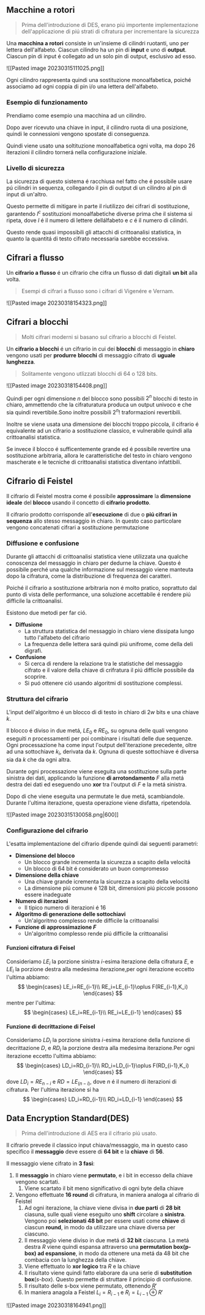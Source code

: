 ## Macchine a rotori

> Prima dell'introduzione di DES, erano piú importente implementazione dell'applicazione di piú strati di cifratura per incrementare la sicurezza

Una **macchina a rotori** consiste in un'insieme di cilindri ruotanti, uno per lettera dell'alfabeto.
Ciascun cilindro ha un pin di **input** e uno di **output**. Ciascun pin di input é collegato ad un solo pin di output, esclusivo ad esso.

![[Pasted image 20230315111025.png]]

Ogni cilindro rappresenta quindi una sostituzione monoalfabetica, poiché associamo ad ogni coppia di pin i/o una lettera dell'alfabeto.

### Esempio di funzionamento
Prendiamo come esempio una macchina ad un cilindro.

Dopo aver ricevuto una chiave in input, il cilindro ruota di una posizione, quindi le connessioni vengono spostate di conseguenza.

Quindi viene usato una soltituzione monoalfabetica ogni volta, ma dopo 26 iterazioni il cilindro tornerá nella configurazione iniziale.

### Livello di sicurezza
La sicurezza di questo sistema é racchiusa nel fatto che é possibile usare pú cilindri in sequenza, collegando il pin di output di un cilindro al pin di input di un'altro.

Questo permette di mitigare in parte il riutilizzo dei cifrari di sostituzione, garantendo $l^c$ sostituzioni monoalfabetiche diverse prima che il sistema si ripeta, dove $l$ é il numero di lettere dellálfabeto e $c$ é il numero di cilindri.

Questo rende quasi impossibili gli attacchi di crittoanalisi statistica, in quanto la quantitá di testo cifrato necessaria sarebbe eccessiva.

## Cifrari a flusso
Un **cifrario a flusso** é un cifrario che cifra un flusso di dati digitali **un bit** alla volta.

> Esempi di cifrari a flusso sono i cifrari di Vigenére e Vernam.

![[Pasted image 20230318154323.png]]

## Cifrari a blocchi
> Molti cifrari moderni si basano sul cifrario a blocchi di Feistel.

Un **cifrario a blocchi** é un cifrario in cui dei **blocchi** di messaggio in **chiaro** vengono usati per **produrre** **blocchi** di messaggio cifrato di **uguale lunghezza**.

> Solitamente vengono utlizzati blocchi di 64 o 128 bits.

![[Pasted image 20230318154408.png]]

Quindi per ogni dimensione $n$ del blocco sono possibili $2^n$ blocchi di testo in chiaro, ammettendo che la cifraturatura produca un output univoco e che sia quindi revertibile.Sono inoltre possibili $2^n!$ traformazioni revertibili.

Inoltre se viene usata una dimensione dei blocchi troppo piccola, il cifrario é equivalente ad un cifrario a sostituzione classico, e vulnerabile quindi alla crittoanalisi statistica.

Se invece il blocco é sufficentemente grande ed é possibile revertire una sostituzione arbitraria, allora le caratteristiche del testo in chiaro vengono mascherate e le tecniche di crittoanalisi statistica diventano infattibili.

## Cifrario di Feistel

Il cifrario di Feistel mostra come é possibile **approssimare** la **dimensione ideale** del **blocco** usando il concetto di **cifrario prodotto**.

Il cifrario prodotto corrisponde all'**esecuzione** di due o **piú cifrari in sequenza** allo stesso messaggio in chiaro. In questo caso particolare vengono concatenati cifrari a sostituzione permutazione

### Diffusione e confusione
Durante gli attacchi di crittoanalisi statistica viene utilizzata una qualche conoscenza del messaggio in chiaro per dedurne la chiave. Questo é possibile perché una qualche informazione sul messaggio viene manteuta dopo la cifratura, come la distribuzione di frequenza dei caratteri.

Poiché il cifrario a sostituzione arbitraria non é molto pratico, soprattuto dal punto di vista delle performance, una soluzione accettabile é rendere piú difficile la crittoanalisi.

Esistono due metodi per far ció.
- **Diffusione**
	- La struttura statistica del messaggio in chiaro viene dissipata lungo tutto l'alfabeto del cifrario
	- La frequenza delle lettera sará quindi piú unifrome, come della deli digrafi.
- **Confusione**
	- Si cerca di rendere la relazione tra le statistiche del messaggio cifrato e il valore della chiave di crifratura il piú difficile possibile da scoprire.
	- Si puó ottenere ció usando algoritmi di sostituzione complessi.

### Struttura del cifrario
L'input dell'algoritmo é un blocco di di testo in chiaro di $2w$ bits e una chiave  $k$.

Il blocco é diviso in due metá, $LE_0$ e $RE_0$, su ognuna delle quali vengono eseguiti $n$ processamenti per poi combinare i risultati delle due sequenze.
Ogni processazione ha come input l'output dell'iterazione precedente, oltre ad una sottochiave $k_i$, derivata da $k$. Ognuna di queste sottochiave é diversa sia da $k$ che da ogni altra.

Durante ogni processazione viene eseguita una sostituzione sulla parte sinistra dei dati, applicando la funzione **di arrotondamento** $F$ alla metá destra dei dati ed eseguendo uno **xor** tra l'output di $F$ e la metá sinistra.

Dopo di che viene eseguita una permutate le due metá, scambiandole. Durante l'ultima iterazione, questa operazione viene disfatta, ripetendola.

![[Pasted image 20230315130058.png|600]]

### Configurazione del cifrario
L'esatta implementazione del cifrario dipende quindi dai seguenti parametri:
- **Dimensione del blocco**
	- Un blocco grande incrementa la sicurezza a scapito della velocitá
	- Un blocco di 64 bit é considerato un buon compromesso
- **Dimensione della chiave**
	- Una chiave grande icrementa la sicurezza a scapito della velocitá
	- La dimensione piú comune é 128 bit, dimensioni piú piccole possono essere inadeguate
- **Numero di iterazioni**
	- Il tipico numero di iterazioni é 16
- **Algoritmo di generazione delle sottochiavi**
	- Un'algoritmo complesso rende difficile la crittoanalisi
- **Funzione di approssimazione $F$**
	- Un'algoritmo complesso rende piú difficile la crittoanalisi

#### Funzioni cifratura di Feisel
Consideriamo $LE_i$ la porzione sinistra $i$-esima iterazione della cifratura $E$, e $LE_i$ la porzione destra alla medesima iterazione,per ogni iterazione eccetto l'ultima abbiamo:
$$
\begin{cases}
LE_i=RE_{i-1}\\
RE_i=LE_{i-1}\oplus F(RE_{i-1},K_i)
\end{cases}
$$
mentre per l'ultima:
$$
\begin{cases}
LE_i=RE_{i-1}\\
RE_i=LE_{i-1}
\end{cases}
$$
#### Funzione di decrittazione di Feisel
Consideriamo $LD_i$ la porzione sinistra $i$-esima iterazione della funzione di decrittazione $D$, e $RD_i$ la porzione destra alla medesima iterazione.Per ogni iterazione eccetto l'ultima abbiamo:
$$
\begin{cases}
LD_i=RD_{i-1}\\
RD_i=LD_{i-1}\oplus F(RD_{i-1},K_i)
\end{cases}
$$
dove $LD_i=RE_{n-i}$ e $RD=LE_(n-i)$, dove $n$ é il numero di iterazioni di cifratura.
Per l'ultima iterazione si ha
$$
\begin{cases}
LD_i=RD_{i-1}\\
RD_i=LD_{i-1}
\end{cases}
$$
## Data Encryption Standard(DES)
> Prima dell'introduzione di AES era il cifrario piú usato.

Il cifrario prevede il classico input chiava/messaggio, ma in questo caso specifico il **messaggio** deve essere di **64 bit** e la **chiave** di **56**.

Il messaggio viene cifrato in **3 fasi**:
1. Il **messaggio** in chiaro viene **permutato**, e i bit in eccesso della chiave vengono scartati.
	1. Viene scartato il bit meno significativo di ogni byte della chiave
2. Vengono effettuate **16 round** di cifratura, in maniera analoga al cifrario di Feistel
	1. Ad ogni iterazione, la chiave viene divisa in **due parti** di **28 bit** ciasuna, sulle quali viene eseguito uno **shift** circolare a **sinistra**. Vengono poi **selezionati 48 bit** per essere usati come **chiave** di ciascun **round**, in modo da utilizzare una chiave diversa per ciascuno.
	2. Il messaggio viene diviso in due metá di **32 bit** ciascuna. La metá destra $R$ viene quindi espansa attraverso una **permutation box(p-box) ad espansione**, in modo da ottenere una metá da 48 bit che combacia con la lunghezza della chiave.
	3. Viene effettuato lo **xor logico** tra $R$ e la chiave
	4. Il risultato viene quindi fatto elaborare da una serie di **substitution box**(*s-box*). Questo permette di struttare il principio di confusione.
	5. Il risultato delle s-box viene permutato, ottenendo $R'$
	6. In maniera anagola a Feistel $L_i=R_{i-1}$ e $R_i=L_{i-1}\oplus R'$

![[Pasted image 20230318164941.png]]
